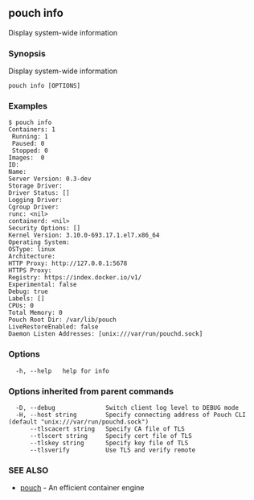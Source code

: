 ## pouch info

Display system-wide information

### Synopsis

Display system-wide information

```
pouch info [OPTIONS]
```

### Examples

```
$ pouch info
Containers: 1
 Running: 1
 Paused: 0
 Stopped: 0
Images:  0
ID:
Name:
Server Version: 0.3-dev
Storage Driver:
Driver Status: []
Logging Driver:
Cgroup Driver:
runc: <nil>
containerd: <nil>
Security Options: []
Kernel Version: 3.10.0-693.17.1.el7.x86_64
Operating System:
OSType: linux
Architecture:
HTTP Proxy: http://127.0.0.1:5678
HTTPS Proxy:
Registry: https://index.docker.io/v1/
Experimental: false
Debug: true
Labels: []
CPUs: 0
Total Memory: 0
Pouch Root Dir: /var/lib/pouch
LiveRestoreEnabled: false
Daemon Listen Addresses: [unix:///var/run/pouchd.sock]

```

### Options

```
  -h, --help   help for info
```

### Options inherited from parent commands

```
  -D, --debug              Switch client log level to DEBUG mode
  -H, --host string        Specify connecting address of Pouch CLI (default "unix:///var/run/pouchd.sock")
      --tlscacert string   Specify CA file of TLS
      --tlscert string     Specify cert file of TLS
      --tlskey string      Specify key file of TLS
      --tlsverify          Use TLS and verify remote
```

### SEE ALSO

* [pouch](pouch.md)	 - An efficient container engine

